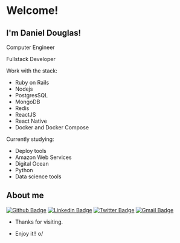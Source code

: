 # Welcome!
 
## I'm Daniel Douglas!
 
Computer Engineer

Fullstack Developer

Work with the stack:
+ Ruby on Rails
+ Nodejs
+ PostgresSQL
+ MongoDB
+ Redis
+ ReactJS
+ React Native
+ Docker and Docker Compose

Currently studying:
+ Deploy tools
+ Amazon Web Services
+ Digital Ocean
+ Python
+ Data science tools
 
## About me 
[![Github Badge](https://img.shields.io/badge/-Github-000?style=flat-square&logo=Github&logoColor=white&link=https://github.com/dgldaniel/)](https://github.com/dgldaniel/)
[![Linkedin Badge](https://img.shields.io/badge/-LinkedIn-blue?style=flat-square&logo=Linkedin&logoColor=white&link=https://www.linkedin.com/in/daniel-pinheiro-25b875129/)](https://www.linkedin.com/in/daniel-pinheiro-25b875129/)
[![Twitter Badge](https://img.shields.io/twitter/follow/_dgldaniel?label=Follow)](https://twitter.com/_dgldaniel)
[![Gmail Badge](https://img.shields.io/badge/-Gmail-c14438?style=flat-square&logo=Gmail&logoColor=white&link=mailto:danieldouglas26@gmail.com)](mailto:danieldouglas26@gmail.com)
 
- Thanks for visiting. 
 
- Enjoy it!! o/
